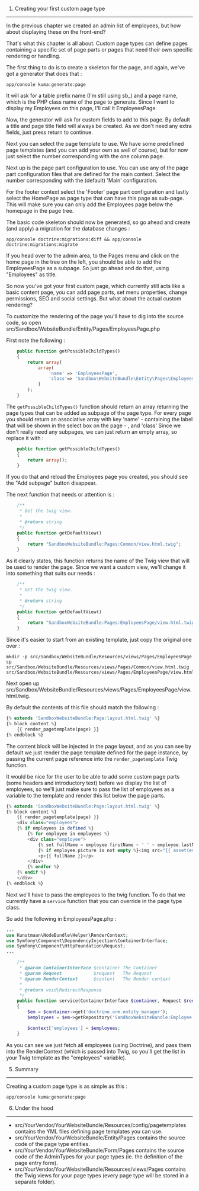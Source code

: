 1) Creating your first custom page type
---------------------------------------

In the previous chapter we created an admin list of employees, but how about displaying these on the front-end?

That's what this chapter is all about. Custom page types can define pages containing a specific set of page parts or
pages that need their own specific rendering or handling.

The first thing to do is to create a skeleton for the page, and again, we've got a generator that does that :

```
app/console kuma:generate:page
```

It will ask for a table prefix name (I'm still using sb_) and a page name, which is the PHP class name of the
page to generate. Since I want to display my Employees on this page, I'll call it EmployeesPage.

Now, the generator will ask for custom fields to add to this page. By default a title and page title field will always
be created. As we don't need any extra fields, just press return to continue.

Next you can select the page template to use. We have some predefined page templates (and you can add your
own as well of course), but for now just select the number corresponding with the one column page.

Next up is the page part configuration to use. You can use any of the page part configuration files that are defined
for the main context. Select the number corresponding with the (default) 'Main' configuration.

For the footer context select the 'Footer' page part configuration and lastly select the HomePage as page type that
can have this page as sub-page. This will make sure you can only add the Employees page below the homepage
in the page tree.

The basic code skeleton should now be generated, so go ahead and create (and apply) a migration for the database
changes :

```
app/console doctrine:migrations:diff && app/console doctrine:migrations:migrate
```

If you head over to the admin area, to the Pages menu and click on the home page in the tree on the left, you should be
able to add the EmployeesPage as a subpage. So just go ahead and do that, using "Employees" as title.

So now you've got your first custom page, which currently still acts like a basic content page, you can add
page parts, set menu properties, change permissions, SEO and social settings. But what about the actual custom rendering?

To customize the rendering of the page you'll have to dig into the source code, so open src/Sandbox/WebsiteBundle/Entity/Pages/EmployeesPage.php

First note the following :

```php
    public function getPossibleChildTypes()
    {
        return array(
            array(
                'name' => 'EmployeesPage',
                'class'=> 'Sandbox\WebsiteBundle\Entity\Pages\EmployeesPage'
            )
        );
    }
```

The ```getPossibleChildTypes()``` function should return an array returning the page types that can be added as subpage
of the page type. For every page you should return an associative array with key 'name' - containing the label that will
be shown in the select box on the page - , and 'class'
Since we don't really need any subpages, we can just return an empty array, so replace it with :

```php
    public function getPossibleChildTypes()
    {
        return array();
    }
```

If you do that and reload the Employees page you created, you should see the "Add subpage" button disappear.

The next function that needs or attention is :

```php
    /**
     * Get the twig view.
     *
     * @return string
     */
    public function getDefaultView()
    {
        return "SandboxWebsiteBundle:Pages:Common/view.html.twig";
    }
```

As it clearly states, this function returns the name of the Twig view that will be used to render the page. Since
we want a custom view, we'll change it into something that suits our needs :

```php
    /**
     * Get the twig view.
     *
     * @return string
     */
    public function getDefaultView()
    {
        return "SandboxWebsiteBundle:Pages:EmployeesPage/view.html.twig";
    }
```

Since it's easier to start from an existing template, just copy the original one over :

```
mkdir -p src/Sandbox/WebsiteBundle/Resources/views/Pages/EmployeesPage
cp src/Sandbox/WebsiteBundle/Resources/views/Pages/Common/view.html.twig src/Sandbox/WebsiteBundle/Resources/views/Pages/EmployeesPage/view.html.twig
```

Next open up src/Sandbox/WebsiteBundle/Resources/views/Pages/EmployeesPage/view.html.twig.

By default the contents of this file should match the following :

```php
{% extends 'SandboxWebsiteBundle:Page:layout.html.twig' %}
{% block content %}
    {{ render_pagetemplate(page) }}
{% endblock %}
```

The content block will be injected in the page layout, and as you can see by default we just render the page template
defined for the page instance, by passing the current page reference into the ```render_pagetemplate``` Twig function.

It would be nice for the user to be able to add some custom page parts (some headers and introductory text) before we
display the list of employees, so we'll just make sure to pass the list of employees as a variable to the template and
render this list below the page parts.

```php
{% extends 'SandboxWebsiteBundle:Page:layout.html.twig' %}
{% block content %}
    {{ render_pagetemplate(page) }}
    <div class="employees">
    {% if employees is defined %}
        {% for employee in employees %}
        <div class="employee">
            {% set fullName = employee.firstName ~ ' ' ~ employee.lastName %}
            {% if employee.picture is not empty %}<img src="{{ asset(employee.picture.url | imagine_filter('employee_thumbnail')) }}" alt="{{ fullName }}" align="left" />{% endif %}
            <p>{{ fullName }}</p>
        </div>
        {% endfor %}
    {% endif %}
    </div>
{% endblock %}
```

Next we'll have to pass the employees to the twig function. To do that we currently have a ```service``` function that
you can override in the page type class.

So add the following in EmployeesPage.php :

```php
...
use Kunstmaan\NodeBundle\Helper\RenderContext;
use Symfony\Component\DependencyInjection\ContainerInterface;
use Symfony\Component\HttpFoundation\Request;
...

    /**
     * @param ContainerInterface $container The Container
     * @param Request            $request   The Request
     * @param RenderContext      $context   The Render context
     *
     * @return void|RedirectResponse
     */
    public function service(ContainerInterface $container, Request $request, RenderContext $context)
    {
        $em = $container->get('doctrine.orm.entity_manager');
        $employees = $em->getRepository('SandboxWebsiteBundle:Employee')->findAll();

        $context['employees'] = $employees;
    }
```

As you can see we just fetch all employees (using Doctrine), and pass them into the RenderContext (which is passed
into Twig, so you'll get the list in your Twig template as the "employees" variable).



5) Summary
----------

Creating a custom page type is as simple as this :

    app/console kuma:generate:page


6) Under the hood
-----------------

- src/YourVendor/YourWebsiteBundle/Resources/config/pagetemplates contains the YML files defining page templates you can use.
- src/YourVendor/YourWebsiteBundle/Entity/Pages contains the source code of the page type entities.
- src/YourVendor/YourWebsiteBundle/Form/Pages contains the source code of the AdminTypes for your page types (ie. the definition of the page entry form).
- src/YourVendor/YourWebsiteBundle/Resources/views/Pages contains the Twig views for your page types (every page type will be stored in a separate folder).
